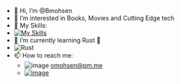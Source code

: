 - 👋 Hi, I’m @Bmohsen
- 👀 I’m interested in Books, Movies and Cutting Edge tech
- 💪 My Skills:
- [![My Skills](https://skillicons.dev/icons?i=js,html,css,wasm,php,laravel,python,flask,nodejs,react,nextjs,expressjs,nestjs,mysql,git)](https://skillicons.dev)
- 🌱 I’m currently learning Rust 🦀  
- ![Rust](https://skillicons.dev/icons?i=rust)
- 📫 How to reach me: 
  - ![image](https://img.shields.io/badge/ProtonMail-8B89CC?style=for-the-badge&logo=protonmail&logoColor=white) omohsen@pm.me
  - [![image](https://img.shields.io/badge/Discord-5865F2?style=for-the-badge&logo=discord&logoColor=white)](https://discord.com/users/402491363058253836)

<!---
Bmohsen/Bmohsen is a ✨ special ✨ repository because its `README.md` (this file) appears on your GitHub profile.
You can click the Preview link to take a look at your changes.
--->
